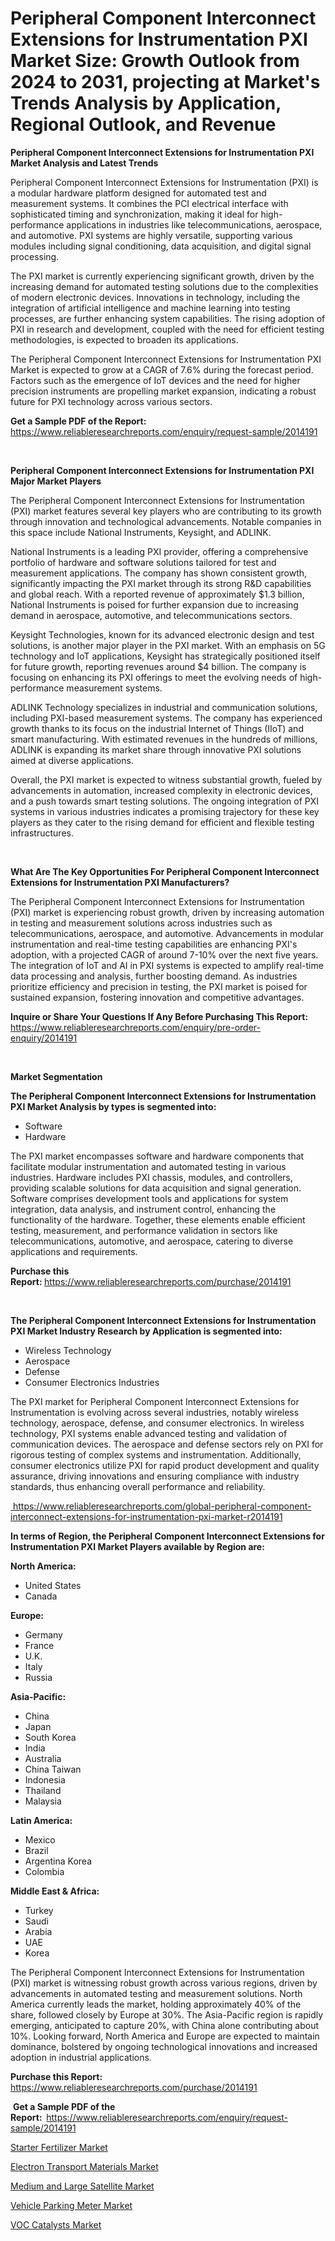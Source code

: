 <p><h1>Peripheral Component Interconnect Extensions for Instrumentation PXI Market Size: Growth Outlook from 2024 to 2031, projecting at Market's Trends Analysis by Application, Regional Outlook, and Revenue</h1></p><p><strong>Peripheral Component Interconnect Extensions for Instrumentation PXI Market Analysis and Latest Trends</strong></p>
<p><p>Peripheral Component Interconnect Extensions for Instrumentation (PXI) is a modular hardware platform designed for automated test and measurement systems. It combines the PCI electrical interface with sophisticated timing and synchronization, making it ideal for high-performance applications in industries like telecommunications, aerospace, and automotive. PXI systems are highly versatile, supporting various modules including signal conditioning, data acquisition, and digital signal processing.</p><p>The PXI market is currently experiencing significant growth, driven by the increasing demand for automated testing solutions due to the complexities of modern electronic devices. Innovations in technology, including the integration of artificial intelligence and machine learning into testing processes, are further enhancing system capabilities. The rising adoption of PXI in research and development, coupled with the need for efficient testing methodologies, is expected to broaden its applications.</p><p>The Peripheral Component Interconnect Extensions for Instrumentation PXI Market is expected to grow at a CAGR of 7.6% during the forecast period. Factors such as the emergence of IoT devices and the need for higher precision instruments are propelling market expansion, indicating a robust future for PXI technology across various sectors.</p></p>
<p><strong>Get a Sample PDF of the Report:&nbsp;</strong> <a href="https://www.reliableresearchreports.com/enquiry/request-sample/2014191?utm_campaign=7&utm_medium=2&utm_source=Github&utm_content=ia&utm_term=30102024&utm_id=peripheral-component-interconnect-extensions-for-instrumentation-pxi">https://www.reliableresearchreports.com/enquiry/request-sample/2014191</a></p>
<p>&nbsp;</p>
<p><strong>Peripheral Component Interconnect Extensions for Instrumentation PXI Major Market Players</strong></p>
<p><p>The Peripheral Component Interconnect Extensions for Instrumentation (PXI) market features several key players who are contributing to its growth through innovation and technological advancements. Notable companies in this space include National Instruments, Keysight, and ADLINK.</p><p>National Instruments is a leading PXI provider, offering a comprehensive portfolio of hardware and software solutions tailored for test and measurement applications. The company has shown consistent growth, significantly impacting the PXI market through its strong R&D capabilities and global reach. With a reported revenue of approximately $1.3 billion, National Instruments is poised for further expansion due to increasing demand in aerospace, automotive, and telecommunications sectors.</p><p>Keysight Technologies, known for its advanced electronic design and test solutions, is another major player in the PXI market. With an emphasis on 5G technology and IoT applications, Keysight has strategically positioned itself for future growth, reporting revenues around $4 billion. The company is focusing on enhancing its PXI offerings to meet the evolving needs of high-performance measurement systems.</p><p>ADLINK Technology specializes in industrial and communication solutions, including PXI-based measurement systems. The company has experienced growth thanks to its focus on the industrial Internet of Things (IIoT) and smart manufacturing. With estimated revenues in the hundreds of millions, ADLINK is expanding its market share through innovative PXI solutions aimed at diverse applications.</p><p>Overall, the PXI market is expected to witness substantial growth, fueled by advancements in automation, increased complexity in electronic devices, and a push towards smart testing solutions. The ongoing integration of PXI systems in various industries indicates a promising trajectory for these key players as they cater to the rising demand for efficient and flexible testing infrastructures.</p></p>
<p>&nbsp;</p>
<p><strong>What Are The Key Opportunities For Peripheral Component Interconnect Extensions for Instrumentation PXI Manufacturers?</strong></p>
<p><p>The Peripheral Component Interconnect Extensions for Instrumentation (PXI) market is experiencing robust growth, driven by increasing automation in testing and measurement solutions across industries such as telecommunications, aerospace, and automotive. Advancements in modular instrumentation and real-time testing capabilities are enhancing PXI's adoption, with a projected CAGR of around 7-10% over the next five years. The integration of IoT and AI in PXI systems is expected to amplify real-time data processing and analysis, further boosting demand. As industries prioritize efficiency and precision in testing, the PXI market is poised for sustained expansion, fostering innovation and competitive advantages.</p></p>
<p><strong>Inquire or Share Your Questions If Any Before Purchasing This Report:</strong> <a href="https://www.reliableresearchreports.com/enquiry/pre-order-enquiry/2014191?utm_campaign=7&utm_medium=2&utm_source=Github&utm_content=ia&utm_term=30102024&utm_id=peripheral-component-interconnect-extensions-for-instrumentation-pxi">https://www.reliableresearchreports.com/enquiry/pre-order-enquiry/2014191</a></p>
<p>&nbsp;</p>
<p><strong>Market Segmentation</strong></p>
<p><strong>The Peripheral Component Interconnect Extensions for Instrumentation PXI Market Analysis by types is segmented into:</strong></p>
<p><ul><li>Software</li><li>Hardware</li></ul></p>
<p><p>The PXI market encompasses software and hardware components that facilitate modular instrumentation and automated testing in various industries. Hardware includes PXI chassis, modules, and controllers, providing scalable solutions for data acquisition and signal generation. Software comprises development tools and applications for system integration, data analysis, and instrument control, enhancing the functionality of the hardware. Together, these elements enable efficient testing, measurement, and performance validation in sectors like telecommunications, automotive, and aerospace, catering to diverse applications and requirements.</p></p>
<p><strong>Purchase this Report:&nbsp;</strong><a href="https://www.reliableresearchreports.com/purchase/2014191?utm_campaign=7&utm_medium=2&utm_source=Github&utm_content=ia&utm_term=30102024&utm_id=peripheral-component-interconnect-extensions-for-instrumentation-pxi">https://www.reliableresearchreports.com/purchase/2014191</a></p>
<p>&nbsp;</p>
<p><strong>The Peripheral Component Interconnect Extensions for Instrumentation PXI Market Industry Research by Application is segmented into:</strong></p>
<p><ul><li>Wireless Technology</li><li>Aerospace</li><li>Defense</li><li>Consumer Electronics Industries</li></ul></p>
<p><p>The PXI market for Peripheral Component Interconnect Extensions for Instrumentation is evolving across several industries, notably wireless technology, aerospace, defense, and consumer electronics. In wireless technology, PXI systems enable advanced testing and validation of communication devices. The aerospace and defense sectors rely on PXI for rigorous testing of complex systems and instrumentation. Additionally, consumer electronics utilize PXI for rapid product development and quality assurance, driving innovations and ensuring compliance with industry standards, thus enhancing overall performance and reliability.</p></p>
<p><a href="https://www.reliableresearchreports.com/global-peripheral-component-interconnect-extensions-for-instrumentation-pxi-market-r2014191?utm_campaign=7&utm_medium=2&utm_source=Github&utm_content=ia&utm_term=30102024&utm_id=peripheral-component-interconnect-extensions-for-instrumentation-pxi">&nbsp;https://www.reliableresearchreports.com/global-peripheral-component-interconnect-extensions-for-instrumentation-pxi-market-r2014191</a></p>
<p><strong>In terms of Region, the Peripheral Component Interconnect Extensions for Instrumentation PXI Market Players available by Region are:</strong></p>
<p>
    <p> <strong> North America: </strong>
        <ul>
            <li>United States</li>
            <li>Canada</li>
        </ul>
        </p> 
    <p> <strong> Europe: </strong>
        <ul>
            <li>Germany</li>
            <li>France</li>
            <li>U.K.</li>
            <li>Italy</li>
            <li>Russia</li>
        </ul>
        </p> 
    <p> <strong> Asia-Pacific: </strong>
        <ul>
            <li>China</li>
            <li>Japan</li>
            <li>South Korea</li>
            <li>India</li>
            <li>Australia</li>
            <li>China Taiwan</li>
            <li>Indonesia</li>
            <li>Thailand</li>
            <li>Malaysia</li>
        </ul>
        </p> 
    <p> <strong> Latin America: </strong>
        <ul>
            <li>Mexico</li>
            <li>Brazil</li>
            <li>Argentina Korea</li>
            <li>Colombia</li>
        </ul>
        </p> 
    <p> <strong> Middle East & Africa: </strong>
        <ul>
            <li>Turkey</li>
            <li>Saudi</li>
            <li>Arabia</li>
            <li>UAE</li>
            <li>Korea</li>
        </ul>
    </p>
    </p>
<p><p>The Peripheral Component Interconnect Extensions for Instrumentation (PXI) market is witnessing robust growth across various regions, driven by advancements in automated testing and measurement solutions. North America currently leads the market, holding approximately 40% of the share, followed closely by Europe at 30%. The Asia-Pacific region is rapidly emerging, anticipated to capture 20%, with China alone contributing about 10%. Looking forward, North America and Europe are expected to maintain dominance, bolstered by ongoing technological innovations and increased adoption in industrial applications.</p></p>
<p><strong>Purchase this Report: </strong><a href="https://www.reliableresearchreports.com/purchase/2014191?utm_campaign=7&utm_medium=2&utm_source=Github&utm_content=ia&utm_term=30102024&utm_id=peripheral-component-interconnect-extensions-for-instrumentation-pxi">https://www.reliableresearchreports.com/purchase/2014191</a></p>
<p>&nbsp;<strong>Get a Sample PDF of the Report:&nbsp;&nbsp;</strong><a href="https://www.reliableresearchreports.com/enquiry/request-sample/2014191?utm_campaign=7&utm_medium=2&utm_source=Github&utm_content=ia&utm_term=30102024&utm_id=peripheral-component-interconnect-extensions-for-instrumentation-pxi">https://www.reliableresearchreports.com/enquiry/request-sample/2014191</a></p>
<p><strong></strong></p>
<p><p><a href="https://medium.com/@holiangrbenkosr/the-starter-fertilizer-market-insights-report-offers-an-in-depth-and-thorough-analysis-of-the-f79f8566be1f?utm_campaign=7&utm_medium=2&utm_source=Github&utm_content=ia&utm_term=30102024&utm_id=peripheral-component-interconnect-extensions-for-instrumentation-pxi">Starter Fertilizer Market</a></p><p><a href="https://github.com/darientvns/Market-Research-Report-List-1/blob/main/electron-transport-materials-market.md?utm_campaign=7&utm_medium=2&utm_source=Github&utm_content=ia&utm_term=30102024&utm_id=peripheral-component-interconnect-extensions-for-instrumentation-pxi">Electron Transport Materials Market</a></p><p><a href="https://issuu.com/reportprime-2/docs/medium-and-large-satellite-market-s_e1cabc030ef17a?utm_campaign=7&utm_medium=2&utm_source=Github&utm_content=ia&utm_term=30102024&utm_id=peripheral-component-interconnect-extensions-for-instrumentation-pxi">Medium and Large Satellite Market</a></p><p><a href="https://issuu.com/reportprime-2/docs/vehicle-parking-meter-market-size-2_c194ac16c5491f?utm_campaign=7&utm_medium=2&utm_source=Github&utm_content=ia&utm_term=30102024&utm_id=peripheral-component-interconnect-extensions-for-instrumentation-pxi">Vehicle Parking Meter Market</a></p><p><a href="https://www.linkedin.com/pulse/voc-catalysts-market2024-2031-industry-insights-investment-xvojc?utm_campaign=7&utm_medium=2&utm_source=Github&utm_content=ia&utm_term=30102024&utm_id=peripheral-component-interconnect-extensions-for-instrumentation-pxi">VOC Catalysts Market</a></p></p>